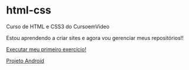 # html-css

Curso de HTML e CSS3 do CursoemVideo

Estou aprendendo a criar sites e agora vou gerenciar meus repositórios!!

<a href="flavianofreire.github.io/html-css/exercicios/ex001-meu-primeiro-exercicio/index.html">Executar meu primeiro exercício!</a>

<a href="desafios/d010-meu-primeiro-site/android.html" target="_blank">Projeto Android</a>
